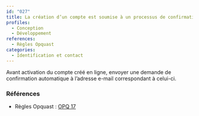 ```yaml
---
id: "027"
title: La création d’un compte est soumise à un processus de confirmation
profiles:
  - Conception
  - Développement
references:
  - Règles Opquast
categories:
  - Identification et contact
---
```


Avant activation du compte créé en ligne, envoyer une demande de confirmation automatique à l’adresse e-mail correspondant à celui-ci.


### Références

* Règles Opquast : [OPQ 17](https://checklists.opquast.com/fr/assurance-qualite-web/la-creation-dun-compte-est-soumise-a-un-processus-de-confirmation)
